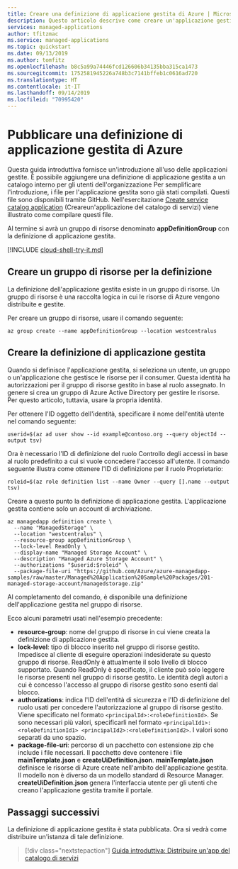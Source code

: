 ```yaml
---
title: Creare una definizione di applicazione gestita di Azure | Microsoft Docs
description: Questo articolo descrive come creare un'applicazione gestita di Azure studiata per i membri della propria organizzazione.
services: managed-applications
author: tfitzmac
ms.service: managed-applications
ms.topic: quickstart
ms.date: 09/13/2019
ms.author: tomfitz
ms.openlocfilehash: b8c5a99a74446fcd126606b34135bba315ca1473
ms.sourcegitcommit: 1752581945226a748b3c7141bffeb1c0616ad720
ms.translationtype: HT
ms.contentlocale: it-IT
ms.lasthandoff: 09/14/2019
ms.locfileid: "70995420"
---
```

# <a name="publish-an-azure-managed-application-definition"></a>Pubblicare una definizione di applicazione gestita di Azure

Questa guida introduttiva fornisce un'introduzione all'uso delle applicazioni gestite. È possibile aggiungere una definizione di applicazione gestita a un catalogo interno per gli utenti dell'organizzazione Per semplificare l'introduzione, i file per l'applicazione gestita sono già stati compilati. Questi file sono disponibili tramite GitHub. Nell'esercitazione [Create service catalog application](publish-service-catalog-app.md) (Creareun'applicazione del catalogo di servizi) viene illustrato come compilare questi file.

Al termine si avrà un gruppo di risorse denominato **appDefinitionGroup** con la definizione di applicazione gestita.

[!INCLUDE [cloud-shell-try-it.md](../../includes/cloud-shell-try-it.md)]

## <a name="create-a-resource-group-for-definition"></a>Creare un gruppo di risorse per la definizione

La definizione dell'applicazione gestita esiste in un gruppo di risorse. Un gruppo di risorse è una raccolta logica in cui le risorse di Azure vengono distribuite e gestite.

Per creare un gruppo di risorse, usare il comando seguente:

```azurecli-interactive
az group create --name appDefinitionGroup --location westcentralus
```

## <a name="create-the-managed-application-definition"></a>Creare la definizione di applicazione gestita

Quando si definisce l'applicazione gestita, si seleziona un utente, un gruppo o un'applicazione che gestisce le risorse per il consumer. Questa identità ha autorizzazioni per il gruppo di risorse gestito in base al ruolo assegnato. In genere si crea un gruppo di Azure Active Directory per gestire le risorse. Per questo articolo, tuttavia, usare la propria identità.

Per ottenere l'ID oggetto dell'identità, specificare il nome dell'entità utente nel comando seguente:

```azurecli-interactive
userid=$(az ad user show --id example@contoso.org --query objectId --output tsv)
```

Ora è necessario l'ID di definizione del ruolo Controllo degli accessi in base al ruolo predefinito a cui si vuole concedere l'accesso all'utente. Il comando seguente illustra come ottenere l'ID di definizione per il ruolo Proprietario:

```azurecli-interactive
roleid=$(az role definition list --name Owner --query [].name --output tsv)
```

Creare a questo punto la definizione di applicazione gestita. L'applicazione gestita contiene solo un account di archiviazione.

```azurecli-interactive
az managedapp definition create \
  --name "ManagedStorage" \
  --location "westcentralus" \
  --resource-group appDefinitionGroup \
  --lock-level ReadOnly \
  --display-name "Managed Storage Account" \
  --description "Managed Azure Storage Account" \
  --authorizations "$userid:$roleid" \
  --package-file-uri "https://github.com/Azure/azure-managedapp-samples/raw/master/Managed%20Application%20Sample%20Packages/201-managed-storage-account/managedstorage.zip"
```

Al completamento del comando, è disponibile una definizione dell'applicazione gestita nel gruppo di risorse. 

Ecco alcuni parametri usati nell'esempio precedente:

* **resource-group**: nome del gruppo di risorse in cui viene creata la definizione di applicazione gestita.
* **lock-level**: tipo di blocco inserito nel gruppo di risorse gestito. Impedisce al cliente di eseguire operazioni indesiderate su questo gruppo di risorse. ReadOnly è attualmente il solo livello di blocco supportato. Quando ReadOnly è specificato, il cliente può solo leggere le risorse presenti nel gruppo di risorse gestito. Le identità degli autori a cui è concesso l'accesso al gruppo di risorse gestito sono esenti dal blocco.
* **authorizations**: indica l'ID dell'entità di sicurezza e l'ID di definizione del ruolo usati per concedere l'autorizzazione al gruppo di risorse gestito. Viene specificato nel formato `<principalId>:<roleDefinitionId>`. Se sono necessari più valori, specificarli nel formato `<principalId1>:<roleDefinitionId1> <principalId2>:<roleDefinitionId2>`. I valori sono separati da uno spazio.
* **package-file-uri**: percorso di un pacchetto con estensione zip che include i file necessari. Il pacchetto deve contenere i file **mainTemplate.json** e **createUiDefinition.json**. **mainTemplate.json** definisce le risorse di Azure create nell'ambito dell'applicazione gestita. Il modello non è diverso da un modello standard di Resource Manager. **createUiDefinition.json** genera l'interfaccia utente per gli utenti che creano l'applicazione gestita tramite il portale.

## <a name="next-steps"></a>Passaggi successivi

La definizione di applicazione gestita è stata pubblicata. Ora si vedrà come distribuire un'istanza di tale definizione.

> [!div class="nextstepaction"]
> [Guida introduttiva: Distribuire un'app del catalogo di servizi](deploy-service-catalog-quickstart.md)